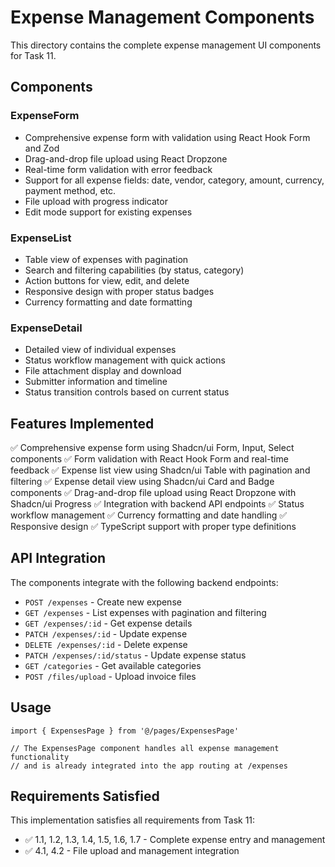 # Expense Management Components

This directory contains the complete expense management UI components for Task 11.

## Components

### ExpenseForm

- Comprehensive expense form with validation using React Hook Form and Zod
- Drag-and-drop file upload using React Dropzone
- Real-time form validation with error feedback
- Support for all expense fields: date, vendor, category, amount, currency, payment method, etc.
- File upload with progress indicator
- Edit mode support for existing expenses

### ExpenseList

- Table view of expenses with pagination
- Search and filtering capabilities (by status, category)
- Action buttons for view, edit, and delete
- Responsive design with proper status badges
- Currency formatting and date formatting

### ExpenseDetail

- Detailed view of individual expenses
- Status workflow management with quick actions
- File attachment display and download
- Submitter information and timeline
- Status transition controls based on current status

## Features Implemented

✅ Comprehensive expense form using Shadcn/ui Form, Input, Select components
✅ Form validation with React Hook Form and real-time feedback
✅ Expense list view using Shadcn/ui Table with pagination and filtering
✅ Expense detail view using Shadcn/ui Card and Badge components
✅ Drag-and-drop file upload using React Dropzone with Shadcn/ui Progress
✅ Integration with backend API endpoints
✅ Status workflow management
✅ Currency formatting and date handling
✅ Responsive design
✅ TypeScript support with proper type definitions

## API Integration

The components integrate with the following backend endpoints:

- `POST /expenses` - Create new expense
- `GET /expenses` - List expenses with pagination and filtering
- `GET /expenses/:id` - Get expense details
- `PATCH /expenses/:id` - Update expense
- `DELETE /expenses/:id` - Delete expense
- `PATCH /expenses/:id/status` - Update expense status
- `GET /categories` - Get available categories
- `POST /files/upload` - Upload invoice files

## Usage

```tsx
import { ExpensesPage } from '@/pages/ExpensesPage'

// The ExpensesPage component handles all expense management functionality
// and is already integrated into the app routing at /expenses
```

## Requirements Satisfied

This implementation satisfies all requirements from Task 11:

- ✅ 1.1, 1.2, 1.3, 1.4, 1.5, 1.6, 1.7 - Complete expense entry and management
- ✅ 4.1, 4.2 - File upload and management integration
